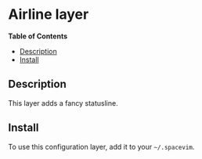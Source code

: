# Airline layer


**Table of Contents**

<!-- vim-markdown-toc GFM -->
* [Description](#description)
* [Install](#install)

<!-- vim-markdown-toc -->

## Description

This layer adds a fancy statusline.

## Install

To use this configuration layer, add it to your `~/.spacevim`.
